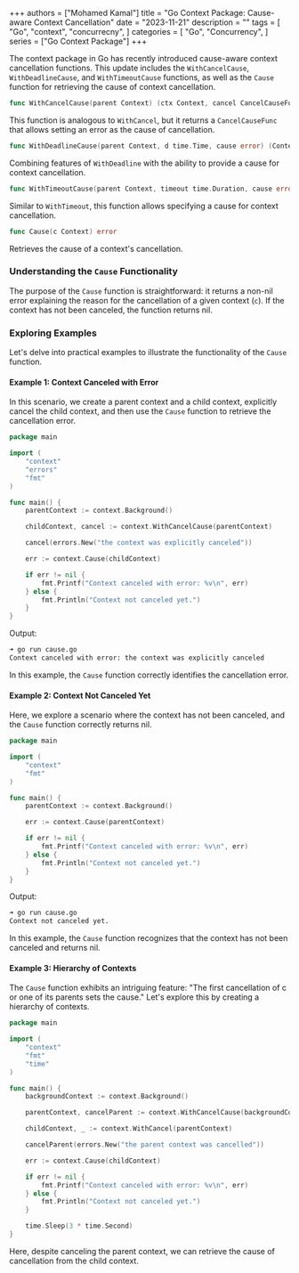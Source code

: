 +++
authors = ["Mohamed Kamal"]
title = "Go Context Package: Cause-aware Context Cancellation"
date = "2023-11-21"
description = ""
tags = [
    "Go",
    "context",
    "concurrecny",
]
categories = [
    "Go",
    "Concurrency",
]
series = ["Go Context Package"]
+++


The context package in Go has recently introduced  cause-aware context cancellation functions. This update includes the `WithCancelCause`, `WithDeadlineCause`, and `WithTimeoutCause` functions, as well as the `Cause` function for retrieving the cause of context cancellation.


```go
func WithCancelCause(parent Context) (ctx Context, cancel CancelCauseFunc)
```
This function is analogous to `WithCancel`, but it returns a `CancelCauseFunc` that allows setting an error as the cause of cancellation.


```go
func WithDeadlineCause(parent Context, d time.Time, cause error) (Context, CancelFunc)
```
Combining features of `WithDeadline` with the ability to provide a cause for context cancellation.

```go
func WithTimeoutCause(parent Context, timeout time.Duration, cause error) (Context, CancelFunc)
```
Similar to `WithTimeout`, this function allows specifying a cause for context cancellation.

```go
func Cause(c Context) error
```
Retrieves the cause of a context's cancellation.


### Understanding the `Cause` Functionality

The purpose of the `Cause` function is straightforward: it returns a non-nil error explaining the reason for the cancellation of a given context (`c`). If the context has not been canceled, the function returns nil.  

### Exploring Examples

Let's delve into practical examples to illustrate the functionality of the `Cause` function.

#### Example 1: Context Canceled with Error

In this scenario, we create a parent context and a child context, explicitly cancel the child context, and then use the `Cause` function to retrieve the cancellation error.

```go
package main

import (
	"context"
	"errors"
	"fmt"
)

func main() {
	parentContext := context.Background()

	childContext, cancel := context.WithCancelCause(parentContext)

	cancel(errors.New("the context was explicitly canceled"))

	err := context.Cause(childContext)

	if err != nil {
		fmt.Printf("Context canceled with error: %v\n", err)
	} else {
		fmt.Println("Context not canceled yet.")
	}
}
```

Output:

```bash
➜ go run cause.go
Context canceled with error: the context was explicitly canceled
```

In this example, the `Cause` function correctly identifies the cancellation error.


#### Example 2: Context Not Canceled Yet

Here, we explore a scenario where the context has not been canceled, and the `Cause` function correctly returns nil.

```go
package main

import (
	"context"
	"fmt"
)

func main() {
	parentContext := context.Background()

	err := context.Cause(parentContext)

	if err != nil {
		fmt.Printf("Context canceled with error: %v\n", err)
	} else {
		fmt.Println("Context not canceled yet.")
	}
}
```

Output:

```bash
➜ go run cause.go
Context not canceled yet.
```

In this example, the `Cause` function recognizes that the context has not been canceled and returns nil.
#### Example 3: Hierarchy of Contexts

The `Cause` function exhibits an intriguing feature: "The first cancellation of c or one of its parents sets the cause." Let's explore this by creating a hierarchy of contexts.

```go
package main

import (
	"context"
	"fmt"
	"time"
)

func main() {
	backgroundContext := context.Background()

	parentContext, cancelParent := context.WithCancelCause(backgroundContext)

	childContext, _ := context.WithCancel(parentContext)

	cancelParent(errors.New("the parent context was cancelled"))

	err := context.Cause(childContext)

	if err != nil {
		fmt.Printf("Context canceled with error: %v\n", err)
	} else {
		fmt.Println("Context not canceled yet.")
	}

	time.Sleep(3 * time.Second)
}
```

Here, despite canceling the parent context, we can retrieve the cause of cancellation from the child context.






